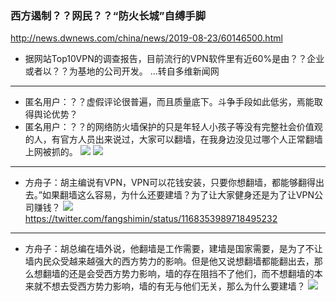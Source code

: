 ### 西方遏制？？网民？？“防火长城”自缚手脚
http://news.dwnews.com/china/news/2019-08-23/60146500.html
- 据网站Top10VPN的调查报告，目前流行的VPN软件里有近60%是由？？企业或者以？？为基地的公司开发。 ...转自多维新闻网
---
- 匿名用户：？？虚假评论很普遍，而且质量底下。斗争手段如此低劣，焉能取得舆论优势？
- 匿名用户：？？的网络防火墙保护的只是年轻人小孩子等没有完整社会价值观的人，有官方人员出来说过，大家可以翻墙，在我身边没见过哪个人正常翻墙上网被抓的。
![](https://pbs.twimg.com/media/EDYPR1wU0AE6114?format=jpg&name=large)
![](https://pbs.twimg.com/media/EDYPS5tUcAENUn5?format=jpg&name=medium)
---
- 方舟子：胡主编说有VPN，VPN可以花钱安装，只要你想翻墙，都能够翻得出去。”如果翻墙这么容易，为什么还要建墙？为了让大家健身还是为了让VPN公司赚钱？
![](https://pbs.twimg.com/media/EDbTwWeU8AASvBf?format=jpg)
https://twitter.com/fangshimin/status/1168353989718495232
---
- 方舟子：胡总编在墙外说，他翻墙是工作需要，建墙是国家需要，是为了不让墙内民众受越来越强大的西方势力的影响。但是他又说想翻墙都能翻出去，那么想翻墙的还是会受西方势力影响，墙的存在阻挡不了他们，而不想翻墙的本来就不想去受西方势力影响，墙的有无与他们无关，那么为什么要建墙？
![](https://pbs.twimg.com/media/EDf9vgPUcAAkPPy?format=jpg&name=large)